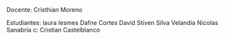 Docente:
Cristhian Moreno

Estudiantes:
laura lesmes
Dafne Cortes
David Stiven Silva Velandia
Nicolas Sanabria c:
Cristian Castelblanco
